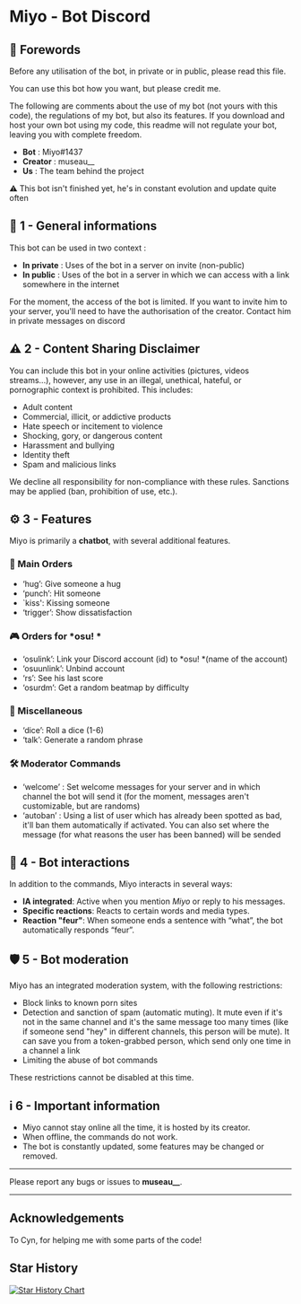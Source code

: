 # Miyo - Bot Discord

## 📌 Forewords

Before any utilisation of the bot, in private or in public, please read this file.

You can use this bot how you want, but please credit me. 

The following are comments about the use of my bot (not yours with this code), the regulations of my bot, but also its features. If you download and host your own bot using my code, this readme will not regulate your bot, leaving you with complete freedom.

- **Bot** : Miyo#1437  
- **Creator** : museau__  
- **Us** : The team behind the project

⚠️ This bot isn't finished yet, he's in constant evolution and update quite often

## 🔹 1 - General informations 
This bot can be used in two context :
- **In private** : Uses of the bot in a server on invite (non-public)
- **In public** : Uses of the bot in a server in which we can access with a link somewhere in the internet

For the moment, the access of the bot is limited. If you want to invite him to your server, you'll need to have the authorisation of the creator. Contact him in private messages on discord

## ⚠ 2 - Content Sharing Disclaimer
You can include this bot in your online activities (pictures, videos streams...), however, any use in an illegal, unethical, hateful, or pornographic context is prohibited. This includes:

- Adult content
- Commercial, illicit, or addictive products
- Hate speech or incitement to violence
- Shocking, gory, or dangerous content
- Harassment and bullying
- Identity theft
- Spam and malicious links

We decline all responsibility for non-compliance with these rules. Sanctions may be applied (ban, prohibition of use, etc.).

## ⚙ 3 - Features  
Miyo is primarily a **chatbot**, with several additional features.  

### 📝 Main Orders  
- ‘hug’: Give someone a hug  
- ‘punch’: Hit someone  
- `kiss': Kissing someone  
- ‘trigger’: Show dissatisfaction  

### 🎮 Orders for *osu! *  
- ‘osulink’: Link your Discord account (id) to *osu! *(name of the account)  
- ‘osuunlink’: Unbind account  
- ‘rs’: See his last score  
- ‘osurdm’: Get a random beatmap by difficulty  

### 🎲 Miscellaneous  
- ‘dice’: Roll a dice (1-6)  
- ‘talk’: Generate a random phrase  

### 🛠️​ Moderator Commands
- ‘welcome’ : Set welcome messages for your server and in which channel the bot will send it (for the moment, messages aren't customizable, but are randoms)
- ‘autoban’ : Using a list of user which has already been spotted as bad, it'll ban them automatically if activated. You can also set where the message (for what reasons the user has been banned) will be sended 


## 🤖 4 - Bot interactions  
In addition to the commands, Miyo interacts in several ways:  

- **IA integrated**: Active when you mention *Miyo* or reply to his messages.  
- **Specific reactions**: Reacts to certain words and media types.  
- **Reaction "feur"**: When someone ends a sentence with “what”, the bot automatically responds “feur”.  

## 🛡 5 - Bot moderation  
Miyo has an integrated moderation system, with the following restrictions:  

- Block links to known porn sites  
- Detection and sanction of spam (automatic muting). It mute even if it's not in the same channel and it's the same message too many times (like if someone send "hey" in different channels, this person will be mute). It can save you from a token-grabbed person, which send only one time in a channel a link
- Limiting the abuse of bot commands  

These restrictions cannot be disabled at this time.  

## i 6 - Important information  
- Miyo cannot stay online all the time, it is hosted by its creator.  
- When offline, the commands do not work.  
- The bot is constantly updated, some features may be changed or removed.  

---

Please report any bugs or issues to **museau__**.

---

## Acknowledgements 
To Cyn, for helping me with some parts of the code!

## Star History

[![Star History Chart](https://api.star-history.com/svg?repos=Muse-haut/Miyo&type=Date)](https://www.star-history.com/#Muse-haut/Miyo&Date)
